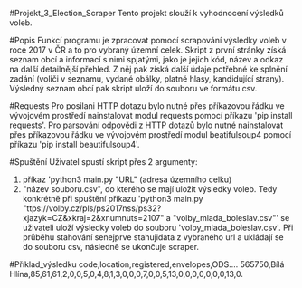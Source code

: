 #Projekt_3_Election_Scraper
Tento projekt slouží k vyhodnocení výsledků voleb. 

#Popis
Funkcí programu je zpracovat pomocí scrapování výsledky voleb v roce 2017 v ČR  a to pro vybraný územní celek.
Skript z první stránky získá seznam obcí a informací s nimi spjatými, jako je jejich kód, název a odkaz na další detailnější přehled. Z něj pak získá další údaje potřebné ke splnění zadání (voliči v seznamu, vydané obálky, platné hlasy, kandidující strany). Výsledný seznam obcí pak skript uloží do souboru ve formátu csv.

#Requests
Pro posilani HTTP dotazu bylo nutné přes příkazovou řádku ve vývojovém prostředí nainstalovat modul requests pomocí příkazu 'pip install requests'.
Pro parsování odpovědi z HTTP dotazů bylo nutné nainstalovat přes příkazovou řádku ve vývojovém prostředí modul beatifulsoup4 pomocí příkazu 'pip install beautifulsoup4'.

#Spuštění
Uživatel spustí skript přes 2 argumenty:
1) příkaz 'python3 main.py "URL" (adresa územního celku)
2) "název souboru.csv", do kterého se mají uložit výsledky voleb.
Tedy konkrétně při spuštění příkazu 'python3 main.py "ttps://volby.cz/pls/ps2017nss/ps32?xjazyk=CZ&xkraj=2&xnumnuts=2107" a "volby_mlada_boleslav.csv"' se uživateli uloží výsledky voleb do souboru 'volby_mlada_boleslav.csv'. 
Při průběhu stahování senejprve stahujidata z vybraného url a ukládají se do souboru csv, následně se ukončuje scraper.

#Příklad_výsledku
code,location,registered,envelopes,ODS....
565750,Bílá Hlína,85,61,61,2,0,0,5,0,4,8,1,3,0,0,0,7,0,0,5,13,0,0,0,0,0,0,0,13,0.

